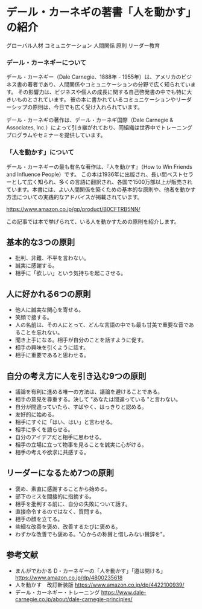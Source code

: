 # デール・カーネギの著書「人を動かす」の紹介
グローバル人材
コミュニケーション
人間関係
原則
リーダー教育

### デール・カーネギーについて
デール・カーネギー（Dale Carnegie、1888年 - 1955年）は、アメリカのビジネス書の著者であり、人間関係やコミュニケーションの分野で広く知られています。
その影響力は、ビジネスや個人の成長に関する自己啓発書の中でも特に大きいものとされています。
彼の本に書かれているコミュニケーションやリーダーシップの原則は、今日でも広く受け入れられています。

デール・カーネギの著作は、デール・カーネギ国際（Dale Carnegie & Associates, Inc.）によって引き継がれており、同組織は世界中でトレーニングプログラムやセミナーを提供しています。

### 「人を動かす」について
デール・カーネギーの最も有名な著作は、『人を動かす』（How to Win Friends and Influence People）です。
この本は1936年に出版され、長い間ベストセラーとして広く知られ、多くの言語に翻訳され、各国で1500万部以上が販売されています。本書には、よい人間関係を築くための基本的な原則や、他者を動かす方法についての実践的なアドバイスが掲載されています。

https://www.amazon.co.jp/gp/product/B0CFTRB5NN/

この記事では本で挙げられて、いる人を動かすための原則を紹介します。

## 基本的な3つの原則

- 批判、非難、不平を言わない。
- 誠実に感謝する。
- 相手に「欲しい」という気持ちを起こさせる。

## 人に好かれる6つの原則

- 他人に誠実な関心を寄せる。
- 笑顔で接する。
- 人の名前は、その人にとって、どんな言語の中でも最も甘美で重要な音であることを忘れない。
- 聞き上手になる。相手が自分のことを話すように促す。
- 相手の興味を引くように話す。
- 相手に重要であると思わせる。

## 自分の考え方に人を引き込む9つの原則

- 議論を有利に進める唯一の方法は、議論を避けることである。
- 相手の意見を尊重する。決して "あなたは間違っている "と言わない。
- 自分が間違っていたら、すばやく、はっきりと認める。
- 友好的に始める。
- 相手にすぐに「はい、はい」と言わせる。
- 相手に多くを語らせる。
- 自分のアイデアだと相手に思わせる。
- 相手の立場に立って物事を見ることを誠実に心がける。
- 相手の考えや欲求に共感する。

## リーダーになるため7つの原則

- 褒め、素直に感謝することから始める。
- 部下のミスを間接的に指摘する。
- 相手を批判する前に、自分の失敗について話す。
- 直接命令するのではなく、質問する。
- 相手の顔を立てる。
- 些細な改善を褒め、改善するたびに褒める。
- わずかな改善でも褒める。"心からの称賛と惜しみない賛辞を"。

## 参考文献
- まんがでわかる D・カーネギーの「人を動かす」「道は開ける」
https://www.amazon.co.jp/dp/4800235618
- 人を動かす　改訂新装版
https://www.amazon.co.jp/dp/4422100939/
- デール・カーネギー・トレーニング
https://www.dale-carnegie.co.jp/about/dale-carnegie-principles/